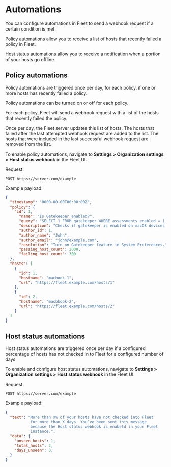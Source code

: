 # Automations

You can configure automations in Fleet to send a webhook request if a certain condition is met.

[Policy automations](#policy-automations) allow you to receive a list of hosts that recently failed a policy in Fleet.

[Host status automations](#host-status-automations) allow you to receive a notification when a portion of your hosts go offline.

## Policy automations

Policy automations are triggered once per day, for each policy, if one or more hosts has recently
failed a policy.

Policy automations can be turned on or off for each policy.

For each policy, Fleet will send a webhook request with a list of the hosts that recently failed the
policy. 

Once per day, the Fleet server updates this list of hosts. The hosts that failed after the last
attempted webhook request are added to the list. The hosts that were included in the last successful
webhook request are removed from the list.

To enable policy automations, navigate to **Settings > Organization settings > Host
status webhook** in the Fleet UI.

Request:

```
POST https://server.com/example
```

Example payload:

```json
{
  "timestamp": "0000-00-00T00:00:00Z",
  "policy": {
    "id": 1,
      "name": "Is Gatekeeper enabled?",
      "query": "SELECT 1 FROM gatekeeper WHERE assessments_enabled = 1;",
      "description": "Checks if gatekeeper is enabled on macOS devices.",
      "author_id": 1,
      "author_name": "John",
      "author_email": "john@example.com",
      "resolution": "Turn on Gatekeeper feature in System Preferences.",
      "passing_host_count": 2000,
      "failing_host_count": 300
  },
  "hosts": [
    {
      "id": 1,
      "hostname": "macbook-1",
      "url": "https://fleet.example.com/hosts/1"
    },
    {
      "id": 2,
      "hostname": "macbbook-2",
      "url": "https://fleet.example.com/hosts/2"
    }
  ]
}
```

## Host status automations

Host status automations are triggered once per day if a configured percentage of hosts has not
checked in to Fleet for a configured number of days.

To enable and configure host status automations, navigate to **Settings > Organization settings > Host
status webhook** in the Fleet UI.

Request:

```
POST https://server.com/example
```

Example payload:

```json
{
  "text": "More than X% of your hosts have not checked into Fleet           
           for more than X days. You’ve been sent this message  
           because the Host status webhook is enabeld in your Fleet 
           instance.",
  "data": {
    "unseen_hosts": 1,
    "total_hosts": 2,
    "days_unseen": 3,
  }
}
```